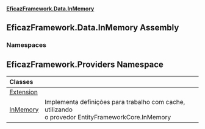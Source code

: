 #### [EficazFramework.Data.InMemory](EficazFrameworkInMemoryDataProvider.md 'EficazFramework InMemory Data Provider')

## EficazFramework.Data.InMemory Assembly
### Namespaces

<a name='EficazFramework.Providers'></a>

## EficazFramework.Providers Namespace

| Classes | |
| :--- | :--- |
| [Extension](EficazFramework.Providers/Extension.md 'EficazFramework.Providers.Extension') | |
| [InMemory](EficazFramework.Providers/InMemory.md 'EficazFramework.Providers.InMemory') | Implementa definições para trabalho com cache, utilizando<br/>o provedor EntityFrameworkCore.InMemory |
